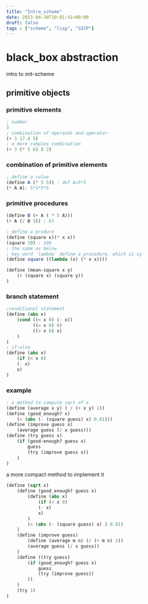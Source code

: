 ```yaml
---
title: "Intro_scheme"
date: 2023-04-30T10:01:41+08:00
draft: false 
tags : ["scheme", "lisp", "SICP"]
---
```


# black_box abstraction

intro to mit-scheme

## primitive objects

### primitive elements

```scheme
; number
3
; combination of operands and operator-
(+ 3 17.4 5)
; a more complex combination
(+ 3 (* 5 6) 8 2)
```
### combination of primitive elements

```scheme
; define a value
(define A (* 5 5)) ; def A=5*5
(* A A); 5*5*5*5
```

### primitive procedures

```scheme
(define B (+ A ( * 5 A)))
(+ A (/ B 5)) ; 65

; define a produre
(define (square x)(* x x))
(square 10) ; 100
; the same as below
; key word `lambda` define a procedure, which is sy
(define square ((lambda (x) (* x x))))

(define (mean-square x y)
    (+ (square x) (square y))
)
```

### branch statement

```scheme
;conditional statement 
(define (abs x)
    (cond ((< x 0) (- x))
          ((= x 0) 0)
          ((> x 0) x)
    )
)
; if-else
(define (abs x)
    (if (< x 0) 
    (- x)
    x)
)
```

### example

```scheme
; a method to compute sqrt of x
(define (average x y) ( / (+ x y) 2))
(define (good_enough? x)
    (< (abs (- (square guess) x) 0.01)))
(define (improve guess x)
    (average guess (/ x guess)))
(define (try guess x)
    (if (good-enough? guess x)
        guess
        (try (improve guess x))
    )
)
```

a more compact method to implement it

```scheme
(define (sqrt x)
    (define (good_enough? guess x)
        (define (abs x)
            (if (< x 0) 
            (- x)
            x)
        )
        (< (abs (- (square guess) x) ) 0.01)
    )
    (define (improve guess)
        (define (average m n) (/ (+ m n) 2))
        (average guess (/ x guess))
    )
    (define ((try guess)
        (if (good_enough? guess x)
            guess
            (try (improve guess))
        ))
    )
    (try 1)
)
```